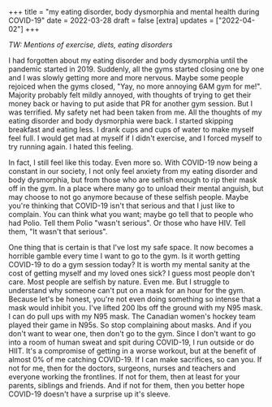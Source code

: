 +++
title = "my eating disorder, body dysmorphia and mental health during COVID-19"
date = 2022-03-28
draft = false
[extra]
updates = ["2022-04-02"]
+++

*TW: Mentions of exercise, diets, eating disorders*

I had forgotten about my eating disorder and body dysmorphia until the pandemic started in 2019. Suddenly, all the gyms started closing one by one and I was slowly getting more and more nervous. Maybe some people rejoiced when the gyms closed, "Yay, no more annoying 6AM gym for me!". Majority probably felt mildly annoyed, with thoughts of trying to get their money back or having to put aside that PR for another gym session. But I was terrified. My safety net had been taken from me. All the thoughts of my eating disorder and body dysmorphia were back. I started skipping breakfast and eating less. I drank cups and cups of water to make myself feel full. I would get mad at myself if I didn't exercise, and I forced myself to try running again. I hated this feeling. 

In fact, I still feel like this today. Even more so. With COVID-19 now being a constant in our society, I not only feel anxiety from my eating disorder and body dysmorphia, but from those who are selfish enough to rip their mask off in the gym. In a place where many go to unload their mental anguish, but may choose to not go anymore because of these selfish people. Maybe you're thinking that COVID-19 isn't that serious and that I just like to complain. You can think what you want; maybe go tell that to people who had Polio. Tell them Polio "wasn't serious". Or those who have HIV. Tell them, "It wasn't that serious". 

One thing that is certain is that I've lost my safe space. It now becomes a horrible gamble every time I want to go to the gym. Is it worth getting COVID-19 to do a gym session today? It is worth my mental sanity at the cost of getting myself and my loved ones sick? I guess most people don't care. Most people are selfish by nature. Even me. But I struggle to understand why someone can't put on a mask for an hour for the gym. Because let's be honest, you're not even doing something so intense that a mask would inhibit you. I've lifted 200 lbs off the ground with my N95 mask. I can do pull ups with my N95 mask. The Canadian women's hockey team played their game in N95s. So stop complaining about masks. And if you don't want to wear one, then don't go to the gym. Since I don't want to go into a room of human sweat and spit during COVID-19, I run outside or do HIIT. It's a compromise of getting in a worse workout, but at the benefit of almost 0% of me catching COVID-19. If I can make sacrifices, so can you. If not for me, then for the doctors, surgeons, nurses and teachers and everyone working the frontlines. If not for them, then at least for your parents, siblings and friends. And if not for them, then you better hope COVID-19 doesn't have a surprise up it's sleeve.


